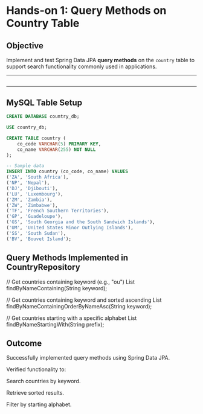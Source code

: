 # Hands-on 1: Query Methods on Country Table

##  Objective
Implement and test Spring Data JPA **query methods** on the `country` table to support search functionality commonly used in applications.

---

##
---

## MySQL Table Setup

```sql
CREATE DATABASE country_db;

USE country_db;

CREATE TABLE country (
    co_code VARCHAR(5) PRIMARY KEY,
    co_name VARCHAR(255) NOT NULL
);

-- Sample data
INSERT INTO country (co_code, co_name) VALUES 
('ZA', 'South Africa'),
('NP', 'Nepal'),
('DJ', 'Djibouti'),
('LU', 'Luxembourg'),
('ZM', 'Zambia'),
('ZW', 'Zimbabwe'),
('TF', 'French Southern Territories'),
('GP', 'Guadeloupe'),
('GS', 'South Georgia and the South Sandwich Islands'),
('UM', 'United States Minor Outlying Islands'),
('SS', 'South Sudan'),
('BV', 'Bouvet Island');

```

## Query Methods Implemented in CountryRepository

// Get countries containing keyword (e.g., "ou")
List<Country> findByNameContaining(String keyword);

// Get countries containing keyword and sorted ascending
List<Country> findByNameContainingOrderByNameAsc(String keyword);

// Get countries starting with a specific alphabet
List<Country> findByNameStartingWith(String prefix);

## Outcome
Successfully implemented query methods using Spring Data JPA.

Verified functionality to:

Search countries by keyword.

Retrieve sorted results.

Filter by starting alphabet.


